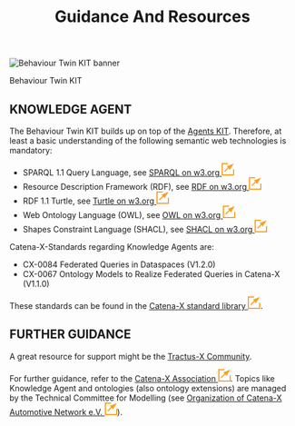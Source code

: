 ﻿---
id: guidance-and-resources
title: Guidance And Resources
description: Behaviour Twin KIT
---

<div style={{display:'block'}}>
  <div style={{display:'inline-block', verticalAlign:'top'}}>

![Behaviour Twin KIT banner](@site/static/img/kits/behavior-twin/behavior-twin-kit-logo.svg)

  </div>
  <div style={{display:'inline-block', fontSize:17, color:'rgb(255,166,1)', marginLeft:7, verticalAlign:'top', paddingTop:6}}>
Behaviour Twin KIT
  </div>
</div>

## KNOWLEDGE AGENT

The Behaviour Twin KIT builds up on top of the [Agents KIT](../../knowledge-agents-kit/adoption-view/intro). Therefore, at least a basic understanding of the following semantic web technologies is mandatory:

- SPARQL 1.1 Query Language, see [SPARQL on w3.org ![(external link)](/icons/external-link.svg)](https://www.w3.org/TR/sparql11-query/)
- Resource Description Framework (RDF), see [RDF on w3.org ![(external link)](/icons/external-link.svg)](https://www.w3.org/RDF/)
- RDF 1.1 Turtle, see [Turtle on w3.org ![(external link)](/icons/external-link.svg)](https://www.w3.org/TR/turtle/)
- Web Ontology Language (OWL), see [OWL on w3.org ![(external link)](/icons/external-link.svg)](https://www.w3.org/OWL/)
- Shapes Constraint Language (SHACL), see [SHACL on w3.org ![(external link)](/icons/external-link.svg)](https://www.w3.org/TR/shacl/)

Catena-X-Standards regarding Knowledge Agents are:

- CX-0084 Federated Queries in Dataspaces (V1.2.0)
- CX-0067 Ontology Models to Realize Federated Queries in Catena-X (V1.1.0)

These standards can be found in the [Catena-X standard library ![(external link)](/icons/external-link.svg)](https://catena-x.net/de/standard-library/).

## FURTHER GUIDANCE

A great resource for support might be the [Tractus-X Community](/community/intro).

For further guidance, refer to the [Catena-X Association ![(external link)](/icons/external-link.svg)](https://catena-x.net/). Topics like Knowledge Agent and ontologies (also ontology extensions) are managed by the Technical Committee for Modelling (see [Organization of Catena-X Automotive Network e.V. ![(external link)](/icons/external-link.svg)](https://catena-x.net/en/about-us/the-association/organization-of-the-association)).
